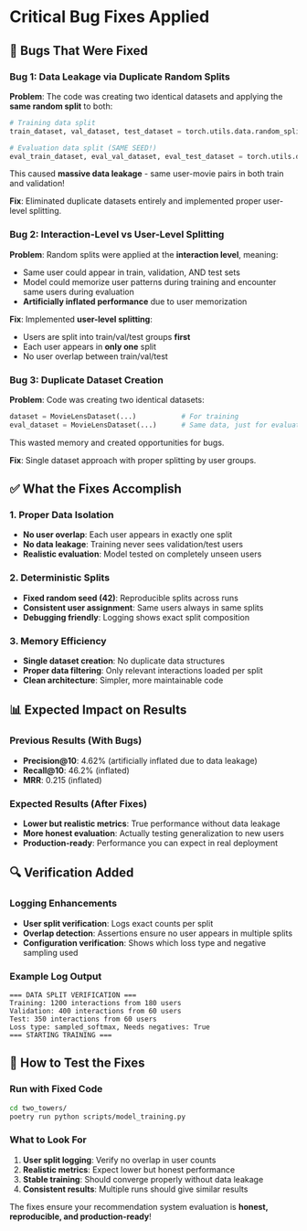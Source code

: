 # Critical Bug Fixes Applied

## 🐛 **Bugs That Were Fixed**

### **Bug 1: Data Leakage via Duplicate Random Splits**
**Problem**: The code was creating two identical datasets and applying the **same random split** to both:
```python
# Training data split
train_dataset, val_dataset, test_dataset = torch.utils.data.random_split(dataset, [60%, 20%, 20%])

# Evaluation data split (SAME SEED!)
eval_train_dataset, eval_val_dataset, eval_test_dataset = torch.utils.data.random_split(eval_dataset, [60%, 20%, 20%])
```
This caused **massive data leakage** - same user-movie pairs in both train and validation!

**Fix**: Eliminated duplicate datasets entirely and implemented proper user-level splitting.

### **Bug 2: Interaction-Level vs User-Level Splitting**
**Problem**: Random splits were applied at the **interaction level**, meaning:
- Same user could appear in train, validation, AND test sets
- Model could memorize user patterns during training and encounter same users during evaluation
- **Artificially inflated performance** due to user memorization

**Fix**: Implemented **user-level splitting**:
- Users are split into train/val/test groups **first**
- Each user appears in **only one** split
- No user overlap between train/val/test

### **Bug 3: Duplicate Dataset Creation**
**Problem**: Code was creating two identical datasets:
```python
dataset = MovieLensDataset(...)           # For training
eval_dataset = MovieLensDataset(...)      # Same data, just for evaluation
```
This wasted memory and created opportunities for bugs.

**Fix**: Single dataset approach with proper splitting by user groups.

## ✅ **What the Fixes Accomplish**

### **1. Proper Data Isolation**
- **No user overlap**: Each user appears in exactly one split
- **No data leakage**: Training never sees validation/test users
- **Realistic evaluation**: Model tested on completely unseen users

### **2. Deterministic Splits**
- **Fixed random seed (42)**: Reproducible splits across runs
- **Consistent user assignment**: Same users always in same splits
- **Debugging friendly**: Logging shows exact split composition

### **3. Memory Efficiency**
- **Single dataset creation**: No duplicate data structures
- **Proper data filtering**: Only relevant interactions loaded per split
- **Clean architecture**: Simpler, more maintainable code

## 📊 **Expected Impact on Results**

### **Previous Results (With Bugs)**
- **Precision@10**: 4.62% (artificially inflated due to data leakage)
- **Recall@10**: 46.2% (inflated)
- **MRR**: 0.215 (inflated)

### **Expected Results (After Fixes)**
- **Lower but realistic metrics**: True performance without data leakage
- **More honest evaluation**: Actually testing generalization to new users
- **Production-ready**: Performance you can expect in real deployment

## 🔍 **Verification Added**

### **Logging Enhancements**
- **User split verification**: Logs exact counts per split
- **Overlap detection**: Assertions ensure no user appears in multiple splits
- **Configuration verification**: Shows which loss type and negative sampling used

### **Example Log Output**
```
=== DATA SPLIT VERIFICATION ===
Training: 1200 interactions from 180 users
Validation: 400 interactions from 60 users  
Test: 350 interactions from 60 users
Loss type: sampled_softmax, Needs negatives: True
=== STARTING TRAINING ===
```

## 🚀 **How to Test the Fixes**

### **Run with Fixed Code**
```bash
cd two_towers/
poetry run python scripts/model_training.py
```

### **What to Look For**
1. **User split logging**: Verify no overlap in user counts
2. **Realistic metrics**: Expect lower but honest performance
3. **Stable training**: Should converge properly without data leakage
4. **Consistent results**: Multiple runs should give similar results

The fixes ensure your recommendation system evaluation is **honest, reproducible, and production-ready**!